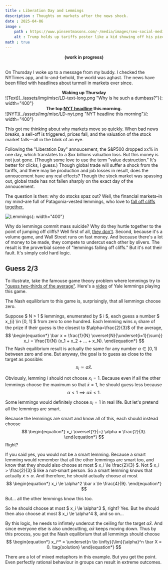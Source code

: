 ```yaml
---
title : Liberation Day and Lemmings
description : Thoughts on markets after the news shock.
date : 2025-04-06
image :
    path : https://www.pinsentmasons.com/-/media/images/seo-social-media/editorial-use-only/uncategorised/trump-and-reciprocal-tariffs-board_digital---seosocialeditorial-image.jpg?h=630&w=12&rev=6dc4d2243b654f65ab57c7d250c1de8d&hash=E73CBCF4AB7C623456C13FBACB6F696F
    alt : Trump holds up tariffs poster like a kid showing off his piece-of-shit school project.
math : true
---
```


<b><center>(work in progress)</center></b><br>

On Thursday I woke up to a message from my buddy. I checked the NYTimes app, and lo-and-behold, the world was aghast. The news have been filled with headlines about turmoil in markets ever since.

<center><b>Waking up Thursday</b></center>
![Text](../assets/img/misc/LD-text-long.png "Why is he such a dumbass?"){: width="400"}

<center><b>The top <a href="https://www.nytimes.com/live/2025/04/07/business/trump-tariffs-stock-market">NYT headline</a> this morning.</b></center>
![NYT](../assets/img/misc/LD-nyt.png "NYT headline this morning"){: width="400"}


This got me thinking about why markets move so quickly. When bad news breaks, a sell-off is triggered, prices fall, and the valuation of the stock market falls&mdash;all in the blink of an eye.

Following the "Liberation Day" annoucement, the S&P500 dropped xx% in one day, which translates to a $xx billions valuation loss. But this money is not just gone. (Though some love to use the term "value destruction." It's better for clicks, I guess.) Though global trade will suffer a shock from the tariffs, and there may be production and job losses in result, does the annoucement have any real effects? Though the stock market was spassing out, global trade has not fallen sharply on the exact day of the annoucement.

The question is then: why do stocks spaz out? Well, the financial markets&ndash;in my mind&ndash;are full of Patagonia-vested lemmings, who love to [fall off cliffs together.](https://www.youtube.com/watch?v=YNZ_K14iT-Q)

![Lemmings](https://encrypted-tbn0.gstatic.com/images?q=tbn:ANd9GcQH-LBS04EO7OmwIXvEF5LPDGuUOJ4vIq6_sw&s "Lemming Jonestown"){: width="400"}

Why do lemmings commit mass suicide? Why do they hurtle together to the point of jumping off cliffs? Well first of all, [they don't](https://www.britannica.com/story/do-lemmings-really-commit-mass-suicide). Second, because it's a volume game, and Wall Street runs on fast money. And because there's a lot of money to be made, they compete to undercut each other by slivers. The result is the proverbial scene of "lemmings falling off cliffs." But it's not their fault. It's simply cold hard logic.

## Guess 2/3

To illustrate, take the famouse game theory problem where lemmings try to ["guess two-thirds of the average"](https://en.wikipedia.org/wiki/Guess_2/3_of_the_average). Here's a [video](https://youtu.be/qQ3kFydI_xQ?si=g3JYD4cjU2KsYEAQ&t=2128) of Yale lemmings playing this game.

The Nash equilibrium to this game is, surprisingly, that all lemmings choose zero.

Suppose $ N > 1 $ lemmings, enumerated by $ i $, each guess a number $ x_{i} \in [0, 1] $ from zero to one hundred. Each lemming wins $x_i$ share of the prize if their guess is the closest to $\alpha=\frac{2}{3}$ of the average, 
$$
\begin{equation*}
\bar x = \frac{1}{N} \overset{N}{\underset{i=1}{\sum}} x_i
= \frac{1}{N} (x_1 + x_2 + ... + x_N).
\end{equation*}
$$
The Nash equilibrium result is actually the same for any number $\alpha \in [0, 1)$ between zero and one. But anyway, the goal is to guess as close to the target as possible:
$$
\begin{equation}
    x_i \simeq \alpha \bar x.
\tag{target}
\end{equation}
$$

Obviously, lemming $i$ should not choose $x_i=1$. Because even if all the other lemmings choose the maximum so that $\bar x = 1$, he should guess less because
$$
\begin{equation*}
\alpha < 1 \implies \alpha \bar x < 1.
\end{equation*}
$$

Some lemmings would definitely choose $x_i = 1$ in real life. But let's pretend all the lemmings are smart.

Because the lemmings are smart and know all of this, each should instead choose
$$
\begin{equation*}
x_i \overset{?}{=} \alpha = \frac{2}{3}.
\end{equation*}
$$
Right?

If you said yes, you would not be a smart lemming. Because a smart lemming would remember that all the other lemmings are smart too, and know that they should also choose at most $ x_i \le \frac{2}{3} $. Not $ x_i > \frac{2}{3} $ like a not-smart person. So a smart lemming knows that actually $\bar x \le \alpha$. And therefore, he should actually choose at most
$$
\begin{equation*}
x_i \le \alpha^2 \bar x \le \frac{4}{9}.
\end{equation*}
$$

But... all the other lemmings know this too.

So he should choose at most $ x_i \le \alpha^3 $, right? Yes. But he should then also choose at most $ x_i \le \alpha^4 $, and so on...

By this logic, he needs to infintely undercut the ceiling for the target $\alpha \bar x$. And since everyone else is also undecutting, $\alpha \bar x$ keeps moving down. Thus by this process, you get the Nash equilibrium that all lemmings should choose
$$
\begin{equation*}
x_i^* = \underset{n \to \infty}{\lim}{\alpha}^n \bar X = 0.
\tag{solution}
\end{equation*}
$$

There are a lot of mixed metaphors in this example. But you get the point. Even perfectly rational behaviour in groups can result in extreme outcomes.